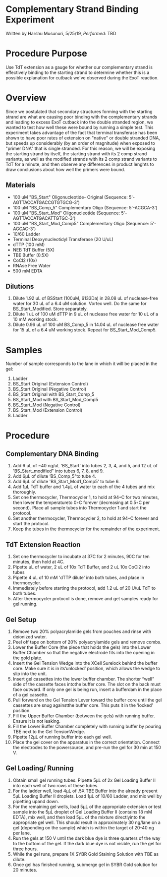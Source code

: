 # Complementary Strand Binding Experiment
Written by Harshu Musunuri, 5/25/19, *Performed:* TBD

Procedure Purpose
=================
Use TdT extension as a gauge for whether our complementary strand is effectively binding to the starting strand to determine whether this is a possible explanation for cutback we've observed during the ExoT reaction. 

Overview 
=================
Since we postulated that secondary structures forming with the starting strand are what are causing poor binding with the complementary strands and leading to excess ExoT cutback into the double stranded region, we wanted to test how well these were bound by running a simple test.
This experiment takes advantage of the fact that terminal transferase has been shown to have poor rates of extension on "native" or double stranded DNA, but speeds up considerably (by an order of magnitude) when exposed to "primer DNA" that is single stranded. 
For this reason, we will be exposing the starting strand by itself, the starting strand with its 2 comp strand variants, as well as the modified strands with its 2 comp strand variants to TdT for a minute, and then observe any differences in product lenghts to draw conclusions about how well the primers were bound.

## Materials

-   100 uM "BS_Start" Oligonucleotide- Original (Sequence: 5'-AGTTACCATGACCGTGTGCG-3')
-   100 uM "BS_Comp_5" Complementary Oligo (Sequence: 5'-ACGCA-3')
-   100 uM "BS_Start_Mod" Oligonucleotide  (Sequence: 5'-AGTTACCATGACATTGTGC-3')
-   100 uM "BS_Start_Mod_Comp5" Complementary Oligo (Sequence: 5'-AGCAC-3')
-   10/60 Ladder 
-   Terminal Deoxynucleotidyl Transferase (20 U/uL)
-   dTTP (100 mM)
-   NEB TdT Buffer (5X)
-   TBE Buffer (0.5X) 
-   CoCl2 (10x)
-   RNAse Free Water
-   500 mM EDTA

## Dilutions
1. Dilute 1.92 uL of BSStart (100uM, 6133Da) in 28.08 uL of nuclease-free water for 30 uL of a 6.4 uM solution. Vortex well. Do the same for BS_Start_Modified. Store separately. 
2. Dilute 1 uL of 100 uM dTTP in 9 uL of nuclease free water for 10 uL of a 10 mM working stock. 
3. Dilute 0.96 uL of 100 uM BS_Comp_5 in 14.04 uL of nuclease free water for 15 uL of a 6.4 uM working stock. Repeat for BS_Start_Mod_Comp5. 

Samples
=========
Number of sample corresponds to the lane in which it will be placed in the gel: 
1. Ladder
2. BS_Start Original (Extension Control)
3. BS_Start Original (Negative Control)
4. BS_Start Original with BS_Start_Comp_5
5. BS_Start_Mod with BS_Start_Mod_Comp5
6. BS_Start_Mod (Negative Control)
7. BS_Start_Mod (Extension Control)
8. Ladder 

Procedure
=========
## Complementary DNA Binding 
1. Add 6 uL of ~40 ng/uL 'BS_Start' into tubes 2, 3, 4, and 5, and 12 uL of 'BS_Start_modified" into tubes 6, 7, 8, and 9.  
2. Add 6μL of dilute ‘BS_Comp_5"to tube 4. 
3. Add 6μL of dilute 'BS_Start_Mod1_Comp5' to tube 6. 
4. Add 1μL TdT buffer and 1.4μL of water to each of the 4 tubes and mix thoroughly.
5. Set one thermocycler, Thermocycler 1, to hold at 94◦C for two minutes, then lower the temperatureto 0◦C forever (decreasing at 0.5◦C per second). Place all sample tubes into Thermocycler 1 and start the protocol.
6. Set another thermocycler, Thermocycler 2, to hold at 94◦C forever and start the protocol.
7. Keep the tubes in the thermocycler for the remainder of the experiment.

## TdT Extension Reaction
1. Set one thermocycler to incubate at 37C for 2 minutes, 90C for ten minutes, then hold at 4C.
2. Pipette  uL of water, 2 uL of 10x TdT Buffer, and 2 uL 10x CoCl2 into tubes 
4. Pipette 4 uL of 10 mM 'dTTP dilute' into both tubes, and place in thermocycler. 
5. Immediately before starting the protocol, add 1.2 uL of 20 U/uL TdT to both tubes. 
6. After thermocycler protocol is done, remove and get samples ready for gel running.

## Gel Setup 

1.  Remove two 20% polyacrylamide gels from pouches and rinse with deionized water.
2.  Peel off tape on bottom of 20% polyacrylamide gels and remove combs.
3.  Lower  the  Buffer  Core  (the  piece  that  holds  the  gels)  into  the  Lower  Buffer  Chamber  so  that  the negative electrode fits into the opening in the gold plate.
4.  Insert the Gel Tension Wedge into the XCell Surelock behind the buffer core. Make sure it is in its‘unlocked’ position, which allows the wedge to slip into the unit.
5.  Insert gel cassettes into the lower buffer chamber.  The shorter “well” side of the cassette faces intothe buffer core.  The slot on the back must face outward.  If only one gel is being run, insert a bufferdam in the place of a gel cassette.
6.  Pull forward on the Gel Tension Lever toward the buffer core until the gel cassettes are snug againstthe buffer core.  This puts it in the ’locked’ position.
7.  Fill the Upper Buffer Chamber (between the gels) with running buffer.  Ensure it is not leaking.
8.  Fill the Lower Buffer Chamber completely with running buffer by pouring TBE next to the Gel TensionWedge.
9.  Pipette 12μL of running buffer into each gel well.
10.  Place the gel cover on the apparatus in the correct orientation.  Connect the electrodes to the powersource, and pre-run the gel for 30 min at 150 V. 

## Gel Loading/ Running

1.  Obtain small gel running tubes. Pipette  5μL  of  2x  Gel  Loading  Buffer  II  into each well of two rows of these tubes. 
2.  For  the  ladder  well,  load  4μL  of  .5X  TBE  Buffer  into  the  already  present  5μL  Loading  Buffer  II droplets.  Load 1μL of 10/60 Ladder, and mix well by pipetting upand down.
3.  For the remaining gel wells, load 5μL of the appropriate extension or test sample into the 5μL droplet of Gel Loading Buffer II (contains 18 mM EDTA), mix well, and then load 5μL of the mixture directlyinto the appropriate gel well. This should result in approximately 30 ng/lane on a gel (depending on the sample) which is within the target of 20-40 ng per lane.
4.  Run the gels at 150 V until the dark blue dye is three quarters of the way to the bottom of the gel.  If the dark blue dye is not visible, run the gel for three hours.
5. While the gel runs, prepare 1X SYBR Gold Staining Solution with TBE as dilute.
6.  Once gel has finished running, submerge gel in SYBR Gold solution for 20 minutes.
